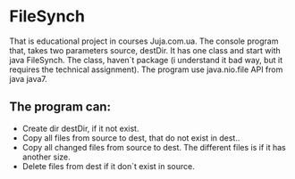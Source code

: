 # FileSynch
That is educational project in courses Juja.com.ua.
The console program that, takes two parameters source, destDir.
It has one class and start with java FileSynch.
The class, haven`t package (i understand it bad way, but it requires the technical assignment).
The program use java.nio.file API from java java7.
## The program can:
* Create dir destDir, if it not exist.
* Copy all files from source  to  dest, that do not exist in dest..
* Copy all changed files from source to dest. The different files is if it has another size.
* Delete files from dest if it don`t exist in source.


